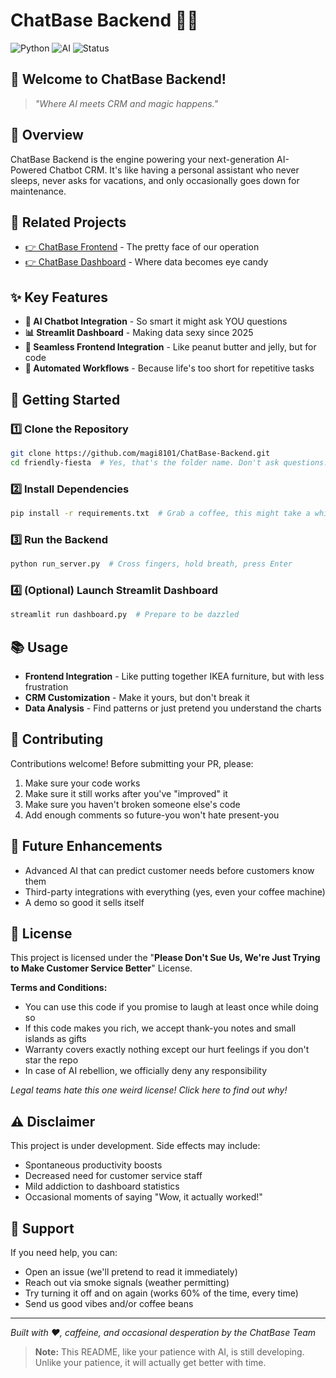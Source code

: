 # ChatBase Backend 🤖💬

![Python](https://img.shields.io/badge/Python-Powered-blue)
![AI](https://img.shields.io/badge/AI-Enhanced-brightgreen)
![Status](https://img.shields.io/badge/Status-Under%20Development-yellow)

## 👋 Welcome to ChatBase Backend!

> *"Where AI meets CRM and magic happens."* 

## 🌟 Overview

ChatBase Backend is the engine powering your next-generation AI-Powered Chatbot CRM. It's like having a personal assistant who never sleeps, never asks for vacations, and only occasionally goes down for maintenance.

## 🔗 Related Projects

- [👉 ChatBase Frontend](https://github.com/magi8101/ChatBase-frontend) - The pretty face of our operation
- [👉 ChatBase Dashboard](https://github.com/magi8101/ChatBase-Dashboard) - Where data becomes eye candy

## ✨ Key Features

- **💬 AI Chatbot Integration** - So smart it might ask YOU questions
- **📊 Streamlit Dashboard** - Making data sexy since 2025
- **🔗 Seamless Frontend Integration** - Like peanut butter and jelly, but for code
- **🤖 Automated Workflows** - Because life's too short for repetitive tasks

## 🚀 Getting Started

### 1️⃣ Clone the Repository
```bash
git clone https://github.com/magi8101/ChatBase-Backend.git
cd friendly-fiesta  # Yes, that's the folder name. Don't ask questions.
```

### 2️⃣ Install Dependencies
```bash
pip install -r requirements.txt  # Grab a coffee, this might take a while
```

### 3️⃣ Run the Backend
```bash
python run_server.py  # Cross fingers, hold breath, press Enter
```

### 4️⃣ (Optional) Launch Streamlit Dashboard
```bash
streamlit run dashboard.py  # Prepare to be dazzled
```

## 📚 Usage

- **Frontend Integration** - Like putting together IKEA furniture, but with less frustration
- **CRM Customization** - Make it yours, but don't break it
- **Data Analysis** - Find patterns or just pretend you understand the charts

## 🤝 Contributing

Contributions welcome! Before submitting your PR, please:
1. Make sure your code works
2. Make sure it still works after you've "improved" it
3. Make sure you haven't broken someone else's code
4. Add enough comments so future-you won't hate present-you

## 🔮 Future Enhancements

- Advanced AI that can predict customer needs before customers know them
- Third-party integrations with everything (yes, even your coffee machine)
- A demo so good it sells itself

## 📝 License

This project is licensed under the "**Please Don't Sue Us, We're Just Trying to Make Customer Service Better**" License.

**Terms and Conditions:**
- You can use this code if you promise to laugh at least once while doing so
- If this code makes you rich, we accept thank-you notes and small islands as gifts
- Warranty covers exactly nothing except our hurt feelings if you don't star the repo
- In case of AI rebellion, we officially deny any responsibility

*Legal teams hate this one weird license! Click here to find out why!*

## ⚠️ Disclaimer

This project is under development. Side effects may include:
- Spontaneous productivity boosts
- Decreased need for customer service staff
- Mild addiction to dashboard statistics
- Occasional moments of saying "Wow, it actually worked!"

## 📢 Support

If you need help, you can:
- Open an issue (we'll pretend to read it immediately)
- Reach out via smoke signals (weather permitting)
- Try turning it off and on again (works 60% of the time, every time)
- Send us good vibes and/or coffee beans

---

*Built with ❤️, caffeine, and occasional desperation by the ChatBase Team*

> **Note:** This README, like your patience with AI, is still developing. Unlike your patience, it will actually get better with time.
